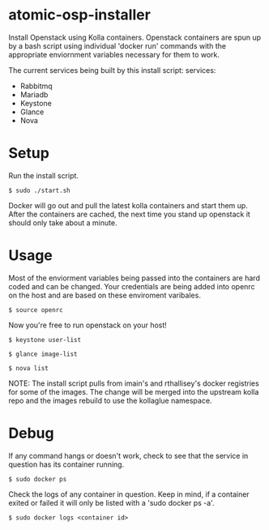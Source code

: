 # atomic-osp-installer
Install Openstack using Kolla containers.  Openstack containers are spun up by a bash script using individual 'docker run' commands with the appropriate enviornment variables necessary for them to work.

The current services being built by this install script:
services:
* Rabbitmq
* Mariadb
* Keystone
* Glance
* Nova

Setup
===========
Run the install script.
```
$ sudo ./start.sh
```
Docker will go out and pull the latest kolla containers and start them up.  After the containers are cached, the next time you stand up openstack it should only take about a minute.

Usage
===========
Most of the enviorment variables being passed into the containers are hard coded and can be changed.  Your credentials are being added into openrc on the host and are based on these enviroment varibales.
```
$ source openrc
```
Now you're free to run openstack on your host!
```
$ keystone user-list
```
```
$ glance image-list
```
```
$ nova list
```

NOTE: The install script pulls from imain's and rthallisey's docker registries for some of the images.  The change will be merged into the upstream kolla repo and the images rebuild to use the kollaglue namespace.

Debug
===========
If any command hangs or doesn't work, check to see that the service in question has its container running.
```
$ sudo docker ps
```
Check the logs of any container in question.  Keep in mind, if a container exited or failed it will only be listed with a 'sudo docker ps -a'.
```
$ sudo docker logs <container id>
```
